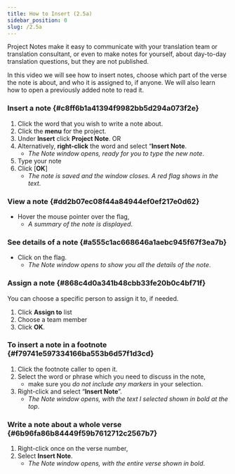 ```yaml
---
title: How to Insert (2.5a)
sidebar_position: 0
slug: /2.5a
---
```




Project Notes make it easy to communicate with your translation team or translation consultant, or even to make notes for yourself, about day-to-day translation questions, but they are not published.


In this video we will see how to insert notes, choose which part of the verse the note is about, and who it is assigned to, if anyone. We will also learn how to open a previously added note to read it.


### Insert a note[](https://manual.paratext.org/Video-summaries/Stage-2/2.5-Project-notes/2.5a#insert-a-note) {#c8ff6b1a41394f9982bb5d294a073f2e}

1. Click the word that you wish to write a note about.
1. Click the **menu** for the project.
1. Under **Insert** click **Project Note**. OR
1. Alternatively, **right-click** the word and select “**Insert Note**.
	- _The Note window opens, ready for you to type the new note_.
1. Type your note
1. Click [**OK**]
	- _The note is saved and the window closes. A red flag shows in the text_.

### View a note[](https://manual.paratext.org/Video-summaries/Stage-2/2.5-Project-notes/2.5a#view-a-note) {#dd2b07ec08f44a84944ef0ef217e0d62}

- Hover the mouse pointer over the flag,
	- _A summary of the note is displayed_.

### See details of a note[](https://manual.paratext.org/Video-summaries/Stage-2/2.5-Project-notes/2.5a#see-details-of-a-note) {#a555c1ac668646a1aebc945f67f3ea7b}

- Click on the flag.
	- _The Note window opens to show you all the details of the note_.

### Assign a note[](https://manual.paratext.org/Video-summaries/Stage-2/2.5-Project-notes/2.5a#assign-a-note) {#868c4d0a341b48cbb33fe20b0c4bf71f}


You can choose a specific person to assign it to, if needed.

1. Click **Assign to** list
1. Choose a team member
1. Click **OK**.

### To insert a note in a footnote[](https://manual.paratext.org/Video-summaries/Stage-2/2.5-Project-notes/2.5a#to-insert-a-note-in-a-footnote) {#f79741e597334166ba553b6d57f1d3cd}

1. Click the footnote caller to open it.
1. Select the word or phrase which you need to discuss in the note,
	- make sure you _do not include any markers_ in your selection.
1. Right-click and select “**Insert Note**”.
	- _The Note window opens, with the text I selected shown in bold at the top_.

### Write a note about a whole verse[](https://manual.paratext.org/Video-summaries/Stage-2/2.5-Project-notes/2.5a#write-a-note-about-a-whole-verse) {#6b96fa86b84449f59b7612712c2567b7}

1. Right-click once on the verse number,
1. Select **Insert Note**.
	- _The Note window opens, with the entire verse shown in bold_.
